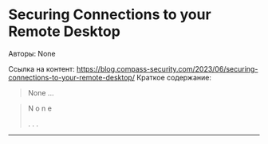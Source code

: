 # Securing Connections to your Remote Desktop

Авторы: 
None

Ссылка на контент: 
https://blog.compass-security.com/2023/06/securing-connections-to-your-remote-desktop/
Краткое содержание: 

<blockquote>
None   ...   
</blockquote>
<blockquote>
N
o
n
e
 
 
 
.
.
.
 
 
 
</blockquote>

---

